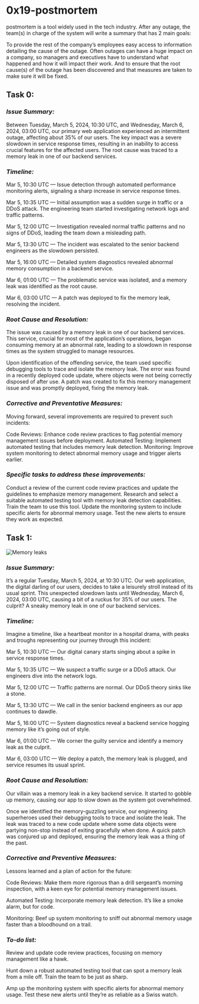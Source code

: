 # 0x19-postmortem
 postmortem is a tool widely used in the tech industry. After any outage, the team(s) in charge of the system will write a summary that has 2 main goals:

To provide the rest of the company’s employees easy access to information detailing the cause of the outage. Often outages can have a huge impact on a company, so managers and executives have to understand what happened and how it will impact their work.
And to ensure that the root cause(s) of the outage has been discovered and that measures are taken to make sure it will be fixed.
## Task 0:

### _Issue Summary:_

Between Tuesday, March 5, 2024, 10:30 UTC, and Wednesday, March 6, 2024, 03:00 UTC, our primary web application experienced an intermittent outage, affecting about 35% of our users. The key impact was a severe slowdown in service response times, resulting in an inability to access crucial features for the affected users. The root cause was traced to a memory leak in one of our backend services.

### _Timeline:_

Mar 5, 10:30 UTC — Issue detection through automated performance monitoring alerts, signaling a sharp increase in service response times.

Mar 5, 10:35 UTC — Initial assumption was a sudden surge in traffic or a DDoS attack. The engineering team started investigating network logs and traffic patterns.

Mar 5, 12:00 UTC — Investigation revealed normal traffic patterns and no signs of DDoS, leading the team down a misleading path.

Mar 5, 13:30 UTC — The incident was escalated to the senior backend engineers as the slowdown persisted.

Mar 5, 16:00 UTC — Detailed system diagnostics revealed abnormal memory consumption in a backend service.

Mar 6, 01:00 UTC — The problematic service was isolated, and a memory leak was identified as the root cause.

Mar 6, 03:00 UTC — A patch was deployed to fix the memory leak, resolving the incident.

### _Root Cause and Resolution:_

The issue was caused by a memory leak in one of our backend services. This service, crucial for most of the application’s operations, began consuming memory at an abnormal rate, leading to a slowdown in response times as the system struggled to manage resources.

Upon identification of the offending service, the team used specific debugging tools to trace and isolate the memory leak. The error was found in a recently deployed code update, where objects were not being correctly disposed of after use. A patch was created to fix this memory management issue and was promptly deployed, fixing the memory leak.

### _Corrective and Preventative Measures:_

Moving forward, several improvements are required to prevent such incidents:

Code Reviews: Enhance code review practices to flag potential memory management issues before deployment.
Automated Testing: Implement automated testing that includes memory leak detection.
Monitoring: Improve system monitoring to detect abnormal memory usage and trigger alerts earlier.

### _Specific tasks to address these improvements:_

Conduct a review of the current code review practices and update the guidelines to emphasize memory management.
Research and select a suitable automated testing tool with memory leak detection capabilities. Train the team to use this tool.
Update the monitoring system to include specific alerts for abnormal memory usage. Test the new alerts to ensure they work as expected.

## Task 1:

![Memory leaks](https://github.com/a-idk/alx-system_engineering-devops/blob/master/home/a-idk/ALX/alx-system_engineering-devops/0x19-postmortem/memoryLeak.png)

### _Issue Summary:_

It’s a regular Tuesday, March 5, 2024, at 10:30 UTC. Our web application, the digital darling of our users, decides to take a leisurely stroll instead of its usual sprint. This unexpected slowdown lasts until Wednesday, March 6, 2024, 03:00 UTC, causing a bit of a ruckus for 35% of our users. The culprit? A sneaky memory leak in one of our backend services.

### _Timeline:_

Imagine a timeline, like a heartbeat monitor in a hospital drama, with peaks and troughs representing our journey through this incident:

Mar 5, 10:30 UTC — Our digital canary starts singing about a spike in service response times.

Mar 5, 10:35 UTC — We suspect a traffic surge or a DDoS attack. Our engineers dive into the network logs.

Mar 5, 12:00 UTC — Traffic patterns are normal. Our DDoS theory sinks like a stone.

Mar 5, 13:30 UTC — We call in the senior backend engineers as our app continues to dawdle.

Mar 5, 16:00 UTC — System diagnostics reveal a backend service hogging memory like it’s going out of style.

Mar 6, 01:00 UTC — We corner the guilty service and identify a memory leak as the culprit.

Mar 6, 03:00 UTC — We deploy a patch, the memory leak is plugged, and service resumes its usual sprint.


### _Root Cause and Resolution:_

Our villain was a memory leak in a key backend service. It started to gobble up memory, causing our app to slow down as the system got overwhelmed.

Once we identified the memory-guzzling service, our engineering superheroes used their debugging tools to trace and isolate the leak. The leak was traced to a new code update where some data objects were partying non-stop instead of exiting gracefully when done. A quick patch was conjured up and deployed, ensuring the memory leak was a thing of the past.

### _Corrective and Preventive Measures:_

Lessons learned and a plan of action for the future:

Code Reviews: Make them more rigorous than a drill sergeant’s morning inspection, with a keen eye for potential memory management issues.

Automated Testing: Incorporate memory leak detection. It’s like a smoke alarm, but for code.

Monitoring: Beef up system monitoring to sniff out abnormal memory usage faster than a bloodhound on a trail.

### _To-do list:_

Review and update code review practices, focusing on memory management like a hawk.

Hunt down a robust automated testing tool that can spot a memory leak from a mile off. Train the team to be just as sharp.

Amp up the monitoring system with specific alerts for abnormal memory usage. Test these new alerts until they’re as reliable as a Swiss watch.

